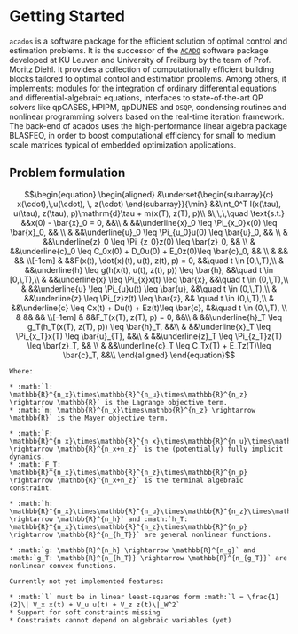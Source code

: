 # Getting Started

`acados` is a software package for the efficient solution of
optimal control and estimation problems. It is the successor
of the [`ACADO`](https://acado.github.io/) software package
developed at KU Leuven and University of Freiburg by the team
of Prof. Moritz Diehl. It provides a collection of computationally
efficient building blocks tailored to optimal control and estimation
problems. Among others, it implements: modules for the integration
of ordinary differential equations and differential-algebraic equations,
interfaces to state-of-the-art QP solvers like qpOASES, HPIPM, qpDUNES
and `OSQP`, condensing routines and nonlinear programming solvers
based on the real-time iteration framework. The back-end of acados
uses the high-performance linear algebra package BLASFEO, in order
to boost computational efficiency for small to medium scale matrices
typical of embedded optimization applications.

## Problem formulation

```math
\begin{equation}
\begin{aligned}
&\underset{\begin{subarray}{c}
    x(\cdot),\,u(\cdot), \, z(\cdot)
\end{subarray}}{\min}	    &&\int_0^T l(x(\tau), u(\tau), z(\tau), p)\mathrm{d}\tau + m(x(T), z(T), p)\\ 
                            &\,\,\,\quad \text{s.t.}    &&x(0) - \bar{x}_0 = 0, &&\\
                            & 						    &&\underline{x}_0 \leq \Pi_{x_0}x(0) \leq \bar{x}_0, && \\
                            & 						    &&\underline{u}_0 \leq \Pi_{u_0}u(0) \leq \bar{u}_0, && \\
                            & 						    &&\underline{z}_0 \leq \Pi_{z_0}z(0) \leq \bar{z}_0, && \\
                            & 						    &&\underline{c}_0 \leq C_0x(0) + D_0u(0) + E_0z(0)\leq \bar{c}_0, && \\
                            &                           &&                                                   && \\[-1em]
                            & 						    &&F(x(t), \dot{x}(t), u(t), z(t), p) = 0, &&\quad t \in [0,\,T),\\
                            & 						    &&\underline{h} \leq g(h(x(t), u(t), z(t), p)) \leq \bar{h}, &&\quad t \in [0,\,T),\\
                            & 						    &&\underline{x} \leq \Pi_{x}x(t) \leq \bar{x}, &&\quad t \in (0,\,T),\\
                            & 						    &&\underline{u} \leq \Pi_{u}u(t) \leq \bar{u}, &&\quad t \in (0,\,T),\\
                            & 						    &&\underline{z} \leq \Pi_{z}z(t) \leq \bar{z}, && \quad t \in (0,\,T),\\
                            & 						    &&\underline{c} \leq Cx(t) + Du(t) + Ez(t)\leq \bar{c}, &&\quad t \in (0,\,T), \\
                            &                           &&                                                   && \\[-1em]
                            & 						    &&F_T(x(T), z(T), p) = 0, &&\\
                            & 						    &&\underline{h}_T \leq g_T(h_T(x(T), z(T), p)) \leq \bar{h}_T, &&\\
                            & 						    &&\underline{x}_T \leq \Pi_{x_T}x(T) \leq \bar{u}_{T}, &&\\
                            & 						    &&\underline{z}_T \leq \Pi_{z_T}z(T) \leq \bar{z}_T, && \\
                            & 						    &&\underline{c}_T \leq C_Tx(T) + E_Tz(T)\leq \bar{c}_T, &&\\
\end{aligned}
\end{equation}
```

```eval_rst
Where:

* :math:`l: \mathbb{R}^{n_x}\times\mathbb{R}^{n_u}\times\mathbb{R}^{n_z} \rightarrow \mathbb{R}` is the Lagrange objective term.
* :math:`m: \mathbb{R}^{n_x}\times\mathbb{R}^{n_z} \rightarrow \mathbb{R}` is the Mayer objective term.

* :math:`F: \mathbb{R}^{n_x}\times\mathbb{R}^{n_x}\times\mathbb{R}^{n_u}\times\mathbb{R}^{n_z}\times\mathbb{R}^{n_p} \rightarrow \mathbb{R}^{n_x+n_z}` is the (potentially) fully implicit dynamics.
* :math:`F_T: \mathbb{R}^{n_x}\times\mathbb{R}^{n_z}\times\mathbb{R}^{n_p} \rightarrow \mathbb{R}^{n_x+n_z}` is the terminal algebraic constraint.

* :math:`h: \mathbb{R}^{n_x}\times\mathbb{R}^{n_u}\times\mathbb{R}^{n_z}\times\mathbb{R}^{n_p} \rightarrow \mathbb{R}^{n_h}` and :math:`h_T: \mathbb{R}^{n_x}\times\mathbb{R}^{n_z}\times\mathbb{R}^{n_p} \rightarrow \mathbb{R}^{n_{h_T}}` are general nonlinear functions.

* :math:`g: \mathbb{R}^{n_h} \rightarrow \mathbb{R}^{n_g}` and :math:`g_T: \mathbb{R}^{n_{h_T}} \rightarrow \mathbb{R}^{n_{g_T}}` are nonlinear convex functions.

Currently not yet implemented features:

* :math:`l` must be in linear least-squares form :math:`l = \frac{1}{2}\| V_x x(t) + V_u u(t) + V_z z(t)\|_W^2`
* Support for soft constraints missing
* Constraints cannot depend on algebraic variables (yet)
```
